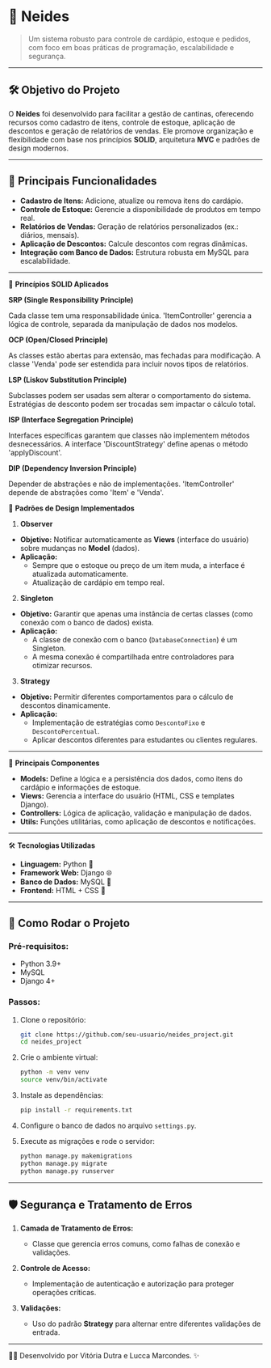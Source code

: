 # 🍴 **Neides** 
> Um sistema robusto para controle de cardápio, estoque e pedidos, com foco em boas práticas de programação, escalabilidade e segurança.

---

## 🛠️ **Objetivo do Projeto**  
O **Neides** foi desenvolvido para facilitar a gestão de cantinas, oferecendo recursos como cadastro de itens, controle de estoque, aplicação de descontos e geração de relatórios de vendas. Ele promove organização e flexibilidade com base nos princípios **SOLID**, arquitetura **MVC** e padrões de design modernos.

---

## 📐 **Principais Funcionalidades**
- **Cadastro de Itens:** Adicione, atualize ou remova itens do cardápio.  
- **Controle de Estoque:** Gerencie a disponibilidade de produtos em tempo real.  
- **Relatórios de Vendas:** Geração de relatórios personalizados (ex.: diários, mensais).  
- **Aplicação de Descontos:** Calcule descontos com regras dinâmicas.  
- **Integração com Banco de Dados:** Estrutura robusta em MySQL para escalabilidade.  

---

📐 **Princípios SOLID Aplicados**

**SRP (Single Responsibility Principle)**

Cada classe tem uma responsabilidade única.
'ItemController' gerencia a lógica de controle, separada da manipulação de dados nos modelos.

**OCP (Open/Closed Principle)**

As classes estão abertas para extensão, mas fechadas para modificação.
A classe 'Venda' pode ser estendida para incluir novos tipos de relatórios.

**LSP (Liskov Substitution Principle)**

Subclasses podem ser usadas sem alterar o comportamento do sistema.
Estratégias de desconto podem ser trocadas sem impactar o cálculo total.

**ISP (Interface Segregation Principle)**

Interfaces específicas garantem que classes não implementem métodos desnecessários.
A interface 'DiscountStrategy' define apenas o método 'applyDiscount'.

**DIP (Dependency Inversion Principle)**

Depender de abstrações e não de implementações.
'ItemController' depende de abstrações como 'Item' e 'Venda'.

🧩 **Padrões de Design Implementados**

1. **Observer**  
- **Objetivo:** Notificar automaticamente as **Views** (interface do usuário) sobre mudanças no **Model** (dados).  
- **Aplicação:**  
  - Sempre que o estoque ou preço de um item muda, a interface é atualizada automaticamente.  
  - Atualização de cardápio em tempo real.  

2. **Singleton**  
- **Objetivo:** Garantir que apenas uma instância de certas classes (como conexão com o banco de dados) exista.  
- **Aplicação:**  
  - A classe de conexão com o banco (`DatabaseConnection`) é um Singleton.  
  - A mesma conexão é compartilhada entre controladores para otimizar recursos.  

3. **Strategy**  
- **Objetivo:** Permitir diferentes comportamentos para o cálculo de descontos dinamicamente.  
- **Aplicação:**  
  - Implementação de estratégias como `DescontoFixo` e `DescontoPercentual`.  
  - Aplicar descontos diferentes para estudantes ou clientes regulares.
---

📂 **Principais Componentes**
- **Models:** Define a lógica e a persistência dos dados, como itens do cardápio e informações de estoque.  
- **Views:** Gerencia a interface do usuário (HTML, CSS e templates Django).  
- **Controllers:** Lógica de aplicação, validação e manipulação de dados.  
- **Utils:** Funções utilitárias, como aplicação de descontos e notificações.

---

🛠️ **Tecnologias Utilizadas**
- **Linguagem:** Python 🐍  
- **Framework Web:** Django 🌐  
- **Banco de Dados:** MySQL 💾  
- **Frontend:** HTML + CSS 🎨  

---

## 🚀 **Como Rodar o Projeto**
### Pré-requisitos:
- Python 3.9+  
- MySQL  
- Django 4+  

### Passos:
1. Clone o repositório:  
   ```bash
   git clone https://github.com/seu-usuario/neides_project.git
   cd neides_project
   ```

2. Crie o ambiente virtual:  
   ```bash
   python -m venv venv
   source venv/bin/activate
   ```

3. Instale as dependências:  
   ```bash
   pip install -r requirements.txt
   ```

4. Configure o banco de dados no arquivo `settings.py`.  

5. Execute as migrações e rode o servidor:  
   ```bash
   python manage.py makemigrations
   python manage.py migrate
   python manage.py runserver
   ```

---
## 🛡️ **Segurança e Tratamento de Erros**
1. **Camada de Tratamento de Erros:**  
   - Classe que gerencia erros comuns, como falhas de conexão e validações.  

2. **Controle de Acesso:**  
   - Implementação de autenticação e autorização para proteger operações críticas.  

3. **Validações:**  
   - Uso do padrão **Strategy** para alternar entre diferentes validações de entrada.  
---

👩‍💻 Desenvolvido por Vitória Dutra e Lucca Marcondes. ✨
